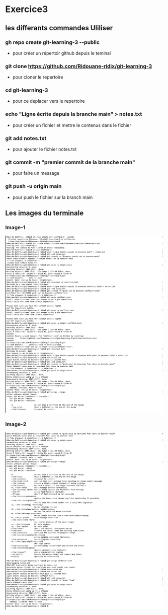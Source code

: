 # Exercice3
## les differants commandes Uliliser
### gh repo create git-learning-3 --public
- pour créer un répertoir github depuis le teminal
### git clone https://github.com/Ridouane-ridix/git-learning-3
- pour cloner le repertoire 
### cd git-learning-3
- pour ce deplacer vers le repertoire
### echo "Ligne écrite depuis la branche main" > notes.txt
- pour créer un fichier et mettre le contenus dans le fichier
### git add notes.txt
- pour ajouter le fichier notes.txt
### git commit -m "premier commit de la branche main"
- pour faire un message
### git push -u origin main
- pour push le fichier sur la branch main
## Les images du terminale
### Image-1
![](./image/Exercice3.png)
### Image-2
![](./image/Exercice%203-2.png)